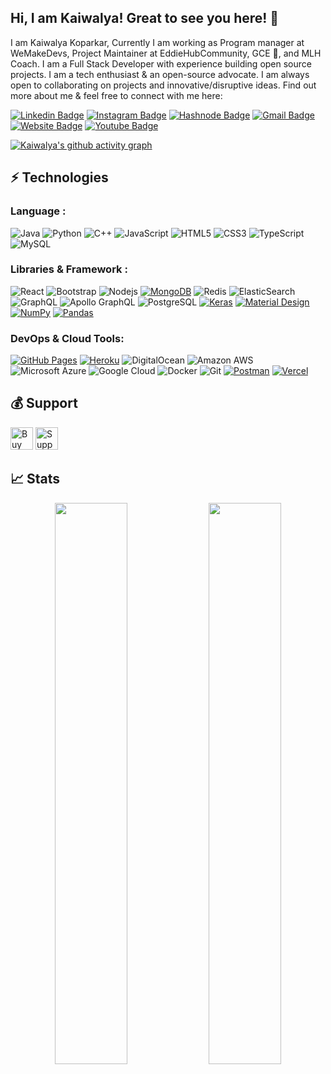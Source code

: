 ## Hi, I am Kaiwalya! Great to see you here! 👋

I am Kaiwalya Koparkar, Currently I am working as Program manager at WeMakeDevs, Project Maintainer at EddieHubCommunity, GCE 🚩, and MLH Coach. I am a Full Stack Developer with experience building open source projects. I am a tech enthusiast & an open-source advocate. I am always open to collaborating on projects and innovative/disruptive ideas. Find out more about me & feel free to connect with me here:

[![Linkedin Badge](https://img.shields.io/badge/-kaiwalyakoparkar-blue?style=flat-square&logo=Linkedin&logoColor=white&link=https://www.linkedin.com/in/kaiwalyakoparkar/)](https://www.linkedin.com/in/kaiwalyakoparkar/)
[![Instagram Badge](https://img.shields.io/badge/-kaiwalya.koparkar-purple?style=flat-square&logo=instagram&logoColor=white&link=https://instagram.com/kaiwalya.koparkar/)](https://instagram.com/kaiwalya.koparkar)
[![Hashnode Badge](https://img.shields.io/badge/-@kaiwalyakoparkar-03a57a?style=flat-square&labelColor=000000&logo=Hashnode&link=https://kaiwalyakoparkar.hashnode.dev/)](https://kaiwalyakoparkar.hashnode.dev/)
[![Gmail Badge](https://img.shields.io/badge/-kaiwalyakoparkar@gmail.com-c14438?style=flat-square&logo=Gmail&logoColor=white&link=mailto:kaiwalyakoparkar@gmail.com)](mailto:kaiwalyakoparkar@gmail.com)
[![Website Badge](https://img.shields.io/badge/-Portfolio-black?style=flat-square&logo=Wordpress&logoColor=white&link=https://kaiwalyakoparkar.github.io/)](https://kaiwalyakoparkar.github.io/)
[![Youtube Badge](https://img.shields.io/badge/-Kaiwalya%20Koparkar-darkred?style=flat-square&logo=youtube&logoColor=white&link=https://www.youtube.com/channel/UCZow8pOHiyz26yl4Da-Mfzw)](https://www.youtube.com/channel/UCZow8pOHiyz26yl4Da-Mfzw)

[![Kaiwalya's github activity graph](https://github-readme-activity-graph.cyclic.app/graph?username=kaiwalyakoparkar&theme=dracula)](https://github.com/ashutosh00710/github-readme-activity-graph)

## ⚡ Technologies

### Language :
![Java](https://img.shields.io/badge/-java-E34A86?style=flat-square&logo=openjdk)
![Python](https://img.shields.io/badge/-Python-black?style=flat-square&logo=Python)
![C++](https://img.shields.io/badge/-C++-00599C?style=flat-square&logo=c)
![JavaScript](https://img.shields.io/badge/-JavaScript-black?style=flat-square&logo=javascript)
![HTML5](https://img.shields.io/badge/-HTML5-E34F26?style=flat-square&logo=html5&logoColor=white)
![CSS3](https://img.shields.io/badge/-CSS3-1572B6?style=flat-square&logo=css3)
![TypeScript](https://img.shields.io/badge/-TypeScript-007ACC?style=flat-square&logo=typescript)
![MySQL](https://img.shields.io/badge/-MySQL-black?style=flat-square&logo=mysql)

### Libraries & Framework :

![React](https://img.shields.io/badge/-React-black?style=flat-square&logo=react)
![Bootstrap](https://img.shields.io/badge/-Bootstrap-563D7C?style=flat-square&logo=bootstrap)
![Nodejs](https://img.shields.io/badge/-Nodejs-black?style=flat-square&logo=Node.js)
<a href="#"><img alt="MongoDB" src ="https://img.shields.io/badge/MongoDB-%234ea94b.svg?logo=mongodb&logoColor=white"></a>
![Redis](https://img.shields.io/badge/-Redis-black?style=flat-square&logo=Redis)
![ElasticSearch](https://img.shields.io/badge/-ElasticSearch-005571?style=flat-square&logo=elasticsearch)
![GraphQL](https://img.shields.io/badge/-GraphQL-E10098?style=flat-square&logo=graphql)
![Apollo GraphQL](https://img.shields.io/badge/-Apollo%20GraphQL-311C87?style=flat-square&logo=apollo-graphql)
![PostgreSQL](https://img.shields.io/badge/-PostgreSQL-336791?style=flat-square&logo=postgresql)
<a href="#"><img alt="Keras" src="https://img.shields.io/badge/Keras%20-%23D00000.svg?logo=Keras&logoColor=white"></a>
<a href="#"><img alt="Material Design" src="https://img.shields.io/badge/Material%20Design%20-%230081CB.svg?logo=material-design&logoColor=white"></a>
<a href="#"><img alt="NumPy" src="https://img.shields.io/badge/Numpy%20-%23013243.svg?logo=numpy&logoColor=white"></a>
<a href="#"><img alt="Pandas" src="https://img.shields.io/badge/Pandas%20-%23150458.svg?logo=pandas&logoColor=white"></a>

### DevOps & Cloud Tools:

<a href="#"><img alt="GitHub Pages" src="https://img.shields.io/badge/GitHub%20Pages-%23327FC7.svg?logo=github&logoColor=white"></a>
<a href="#"><img alt="Heroku" src="https://img.shields.io/badge/Heroku%20-%23430098.svg?logo=heroku&logoColor=white"></a>
![DigitalOcean](https://img.shields.io/badge/-Digital%20Ocean-darkblue?style=flat-square&logo=digitalocean)
![Amazon AWS](https://img.shields.io/badge/Amazon%20AWS-232F3E?style=flat-square&logo=amazon-aws)
![Microsoft Azure](https://img.shields.io/badge/Microsoft%20Azure-232F7E?style=flat-square&logo=microsoft-azure)
![Google Cloud](https://img.shields.io/badge/Google%20Cloud-black?style=flat-square&logo=google-cloud)
![Docker](https://img.shields.io/badge/-Docker-black?style=flat-square&logo=docker)
![Git](https://img.shields.io/badge/-Git-black?style=flat-square&logo=git)
<a href="#"><img alt="Postman" src="https://img.shields.io/badge/Postman-FF6C37?logo=postman&logoColor=white"></a>
<a href="#"><img alt="Vercel" src="https://img.shields.io/badge/Vercel%20-%23000000.svg?logo=vercel&logoColor=white"></a>

## 💰 Support
<p>
<a href='https://ko-fi.com/O4O659E32' target='_blank'><img height='36' style='border:0px;height:36px;' src='https://cdn.ko-fi.com/cdn/kofi4.png?v=2' border='0' alt='Buy Me a Coffee at ko-fi.com' /></a>
<a href='https://www.buymeacoffee.com/kaiwalya' target='_blank'><img height='36' style='border:0px;height:36px;' src='https://cdn.buymeacoffee.com/buttons/v2/default-yellow.png' border='0' alt='Support Kaiwalya on buymecoffee' /></a>
</p>

## 📈 Stats
<p align="center">
	
  <img width="48%" src="https://github-readme-stats.vercel.app/api?username=kaiwalyakoparkar&show_icons=true&theme=tokyonight" />
  <img width="48%" src="https://github-readme-streak-stats.herokuapp.com/?user=kaiwalyakoparkar&theme=tokyonight" />
</p>
